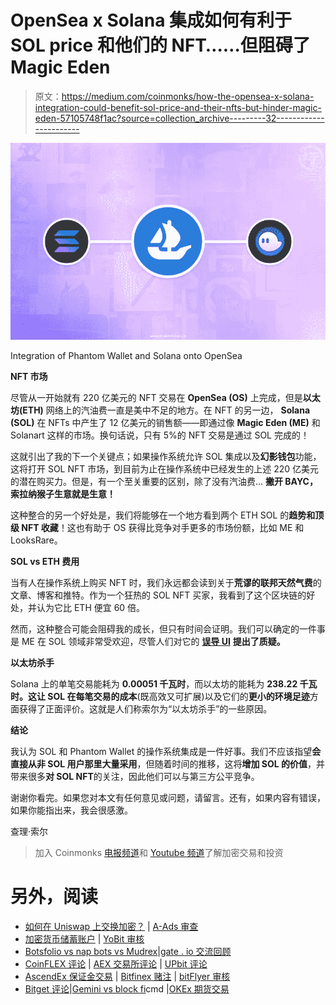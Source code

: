 # OpenSea x Solana 集成如何有利于 SOL price 和他们的 NFT……但阻碍了 Magic Eden

> 原文：<https://medium.com/coinmonks/how-the-opensea-x-solana-integration-could-benefit-sol-price-and-their-nfts-but-hinder-magic-eden-57105748f1ac?source=collection_archive---------32----------------------->

![](img/e5acb974adfa0f3d92814482fb283539.png)

Integration of Phantom Wallet and Solana onto OpenSea

**NFT 市场**

尽管从一开始就有 220 亿美元的 NFT 交易在 **OpenSea (OS)** 上完成，但是**以太坊(ETH)** 网络上的汽油费一直是美中不足的地方。在 NFT 的另一边， **Solana (SOL)** 在 NFTs 中产生了 12 亿美元的销售额——即通过像 **Magic Eden (ME)** 和 Solanart 这样的市场。换句话说，只有 5%的 NFT 交易是通过 SOL 完成的！

这就引出了我的下一个关键点；如果操作系统允许 SOL 集成以及**幻影钱包**功能，这将打开 SOL NFT 市场，到目前为止在操作系统中已经发生的上述 220 亿美元的潜在购买力。但是，有一个至关重要的区别，除了没有汽油费… **撇开 BAYC，索拉纳猴子生意就是生意！**

这种整合的另一个好处是，我们将能够在一个地方看到两个 ETH SOL 的**趋势和顶级 NFT 收藏**！这也有助于 OS 获得比竞争对手更多的市场份额，比如 ME 和 LooksRare。

**SOL vs ETH 费用**

当有人在操作系统上购买 NFT 时，我们永远都会读到关于**荒谬的联邦天然气费**的文章、博客和推特。作为一个狂热的 SOL NFT 买家，我看到了这个区块链的好处，并认为它比 ETH 便宜 60 倍。

然而，这种整合可能会阻碍我的成长，但只有时间会证明。我们可以确定的一件事是 ME 在 SOL 领域非常受欢迎，尽管人们对它的 [**误导 UI**](/@omakai/how-magic-eden-has-been-deceiving-the-public-to-seem-like-the-most-successful-nft-marketplace-on-ec6987821405) **提出了质疑。**

**以太坊杀手**

Solana 上的单笔交易能耗为 **0.00051 千瓦时**，而以太坊的能耗为 **238.22 千瓦时。**这让 SOL 在每笔交易的**成本**(既高效又可扩展)以及它们的**更小的环境足迹**方面获得了正面评价。这就是人们称索尔为“以太坊杀手”的一些原因。

**结论**

我认为 SOL 和 Phantom Wallet 的操作系统集成是一件好事。我们不应该指望**会直接从非 SOL 用户那里大量采用**，但随着时间的推移，这将**增加 SOL 的价值**，并带来很多**对 SOL NFT**的关注，因此他们可以与第三方公平竞争。

谢谢你看完。如果您对本文有任何意见或问题，请留言。还有，如果内容有错误，如果你能指出来，我会很感激。

查理·索尔

> 加入 Coinmonks [电报频道](https://t.me/coincodecap)和 [Youtube 频道](https://www.youtube.com/c/coinmonks/videos)了解加密交易和投资

# 另外，阅读

*   [如何在 Uniswap 上交换加密？](https://coincodecap.com/swap-crypto-on-uniswap) | [A-Ads 审查](https://coincodecap.com/a-ads-review)
*   [加密货币储蓄账户](/coinmonks/cryptocurrency-savings-accounts-be3bc0feffbf) | [YoBit 审核](/coinmonks/yobit-review-175464162c62)
*   [Botsfolio vs nap bots vs Mudrex](/coinmonks/botsfolio-vs-napbots-vs-mudrex-c81344970c02)|[gate . io 交流回顾](/coinmonks/gate-io-exchange-review-61bf87b7078f)
*   [CoinFLEX 评论](https://coincodecap.com/coinflex-review) | [AEX 交易所评论](https://coincodecap.com/aex-exchange-review) | [UPbit 评论](https://coincodecap.com/upbit-review)
*   [AscendEx 保证金交易](https://coincodecap.com/ascendex-margin-trading) | [Bitfinex 赌注](https://coincodecap.com/bitfinex-staking) | [bitFlyer 审核](https://coincodecap.com/bitflyer-review)
*   [Bitget 评论](https://coincodecap.com/bitget-review)|[Gemini vs block fi](https://coincodecap.com/gemini-vs-blockfi)cmd |[OKEx 期货交易](https://coincodecap.com/okex-futures-trading)